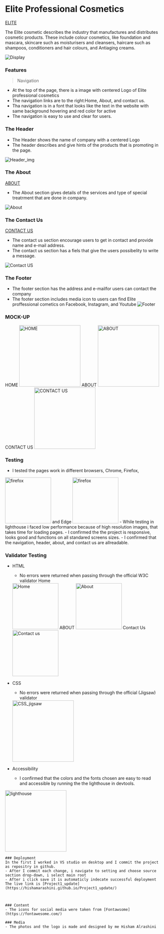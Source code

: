 # Elite Professional Cosmetics 

[ELITE](https://hishamarashini.github.io/Project1_update/)

The Elite cosmetic describes the industry that manufactures and distributes cosmetic products. These include colour cosmetics, like foundation and mascara, skincare such as moisturisers and cleansers, haircare such as shampoos, conditioners and hair colours, and Antiaging creams. 

![Display](READ_ME_images/Display_for_responsive.jpg)

### Features
>Navigation
- At the top of the page, there is a image with centered Logo of Elite professional cosmetics
- The navigation links are to the right:Home, About, and contact us.
- Tha navigation is in a font that looks like the text in the website with same background hovering and red color for active
- The navigation is easy to use and clear for users.
### The Header
- The Header shows the name of company with a centered Logo
- The header describes and give hints of the products that is promoting in the page.

![Header_img](READ_ME_images/Header.jpg)


### The About 
[ABOUT](https://hishamarashini.github.io/Project1_update/about.html)


 - The About section gives details of the services and type of special treatrment that are done in company.

![About](READ_ME_images/About.jpg)


### The Contact Us
[CONTACT US](https://hishamarashini.github.io/Project1_update/contactus.html)
- The contact us section encourage users to get in contact and provide name and e-mail address.
- The contact us section has a fiels that give the users possibelity to write a message.

![Contact US](READ_ME_images/Contact_us.jpg)

### The Footer
- The footer section has the address and e-mailfor users can contact the company
- The footer section includes media icon to users can find Elite proffessional cometics on Facebook, Instagram, and Youtube
![Footer](READ_ME_images/Footer.jpg)

### MOCK-UP
HOME
<img src="READ_ME_images/Home_wireframe.png" alt="HOME" width="200"/> 
ABOUT 
<img src="READ_ME_images/about_wireframe.png" alt="ABOUT" width="200"/>
CONTACT US 
<img src="READ_ME_images/contact_us_wireframe.png" alt="CONTACT US" width="200"/>

### Testing
- I tested the pages work in different browsers, Chrome, Firefox, 
<img src="READ_ME_images/firefox_browser.JPG" alt="firefox" width="150"/>
and Edge
<img src="READ_ME_images/EDGE.JPG" alt="firefox" width="150"/>
- While testing in lighthouse i faced low performance because of high resolution images, that takes time for loading pages.
- I confirmed the the project is responsive, looks good and functions on all standared screens sizes.
- I confirmed that the navigation, header, about, and contact us are allreadable.

### Validator Testing
- HTML 
    - No errors were returned when passing through the official W3C validator
    Home
    <img src="READ_ME_images/W3Vcheck.JPG" alt="Home" width="150"/>
    ABOUT
    <img src="READ_ME_images/About_validator.JPG" alt="About" width="150"/>
    Contact Us
    <img src="READ_ME_images/contact_us_validator.JPG" alt="Contact us" width="150"/>

    

- CSS
    - No errors were returned when passing through the official (Jigsaw) validator
    <img src="READ_ME_images/Jigsaw_validator.JPG" alt="CSS_jigsaw" width="200"/>
- Accessibility
    - I confirmed that the colors and the fonts chosen are easy to read and accessible by running the the lighthouse in devtools.

<img src="READ_ME_images/light_house.JPG" alt="lighthouse" width="200"/>

    ### Deployment
    In the first I worked in VS studio on desktop and I commit the project as repositry in github.
    - After I commit each change, i navigate to setting and choose source section drop-down, i select main root 
    - After i click save it is automaticly indecate successful deployment 
    The live link is [Project1_update](https://hishamarashini.github.io/Project1_update/)



    ### Content
    - The icons for social media were taken from [Fontawsome](https://fontawesome.com/)

    ### Media
    - The photos and the logo is made and designed by me Hisham Alrashini



